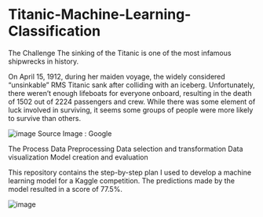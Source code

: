 # Titanic-Machine-Learning-Classification

The Challenge
The sinking of the Titanic is one of the most infamous shipwrecks in history.

On April 15, 1912, during her maiden voyage, the widely considered “unsinkable” RMS Titanic sank after colliding with an iceberg. Unfortunately, there weren’t enough lifeboats for everyone onboard, resulting in the death of 1502 out of 2224 passengers and crew.
While there was some element of luck involved in surviving, it seems some groups of people were more likely to survive than others.

![image](https://github.com/kryandhi/Titanic-Machine-Learning-Classification/assets/91004582/c831d32d-20c4-43cb-9e52-c87c3d9ae795)
Source Image : Google

The Process
Data Preprocessing
Data selection and transformation
Data visualization
Model creation and evaluation

This repository contains the step-by-step plan I used to develop a machine learning model for a Kaggle competition. The predictions made by the model resulted in a score of 77.5%.

![image](https://github.com/kryandhi/Titanic-Machine-Learning-Classification/assets/91004582/67344364-33bd-44d7-99d7-79f03c025191)
